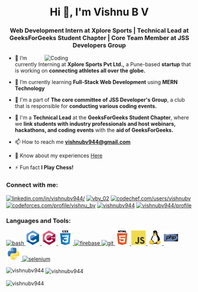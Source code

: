 <!-- [![MasterHead](https://camo.githubusercontent.com/48ec00ed4c84e771db4a1db90b56352923a8d644452a32b434d68e97006c9337/68747470733a2f2f63686b736b696c6c732e636f6d2f77702d636f6e74656e742f75706c6f6164732f323032302f30342f504e432d416e696d617465642d42616e6e6572732e676966)](https://rishavchanda.io) -->
<h1 align="center">Hi 👋, I'm Vishnu B V</h1>
<h3 align="center">Web Development Intern at Xplore Sports | Technical Lead at GeeksForGeeks Student Chapter | Core Team Member at JSS Developers Group</h3>
<img align="right" alt="Coding" width="400" src="https://camo.githubusercontent.com/5ddf73ad3a205111cf8c686f687fc216c2946a75005718c8da5b837ad9de78c9/68747470733a2f2f7468756d62732e6766796361742e636f6d2f4576696c4e657874446576696c666973682d736d616c6c2e676966">

<!-- <p align="left"> <a href="https://github.com/ryo-ma/github-profile-trophy"><img src="https://github-profile-trophy.vercel.app/?username=vishnubv944" alt="vishnubv944" /></a> </p> -->

- 🔭 I’m currently Interning at **Xplore Sports Pvt Ltd.,** a Pune-based **startup** that is working on **connecting athletes all over the globe.**

- 🌱 I’m currently learning **Full-Stack Web Development** using **MERN Technology**

- 👯 I'm a part of **The core committee of JSS Developer's Group**, a club that is responsible for **conducting various coding events.**

- 🤝 I'm a **Technical Lead** at the **GeeksForGeeks Student Chapter**, where we **link students with industry professionals and host webinars, hackathons, and coding events** with the **aid of GeeksForGeeks.**

- 📫 How to reach me **vishnubv944@gmail.com**

- 📄 Know about my experiences [Here](https://drive.google.com/file/d/1nmnaR7hEnWowDx0wcusr6ai89vQ3vwz5/view?usp=sharing)

- ⚡ Fun fact **I Play Chess!**

<h3 align="left">Connect with me:</h3>
<p align="left">
<a href="https://linkedin.com/in/vishnubv944/" target="blank"><img align="center" src="https://raw.githubusercontent.com/rahuldkjain/github-profile-readme-generator/master/src/images/icons/Social/linked-in-alt.svg" alt="linkedin.com/in/vishnubv944/" height="30" width="40" /></a>
<a href="https://instagram.com/vbv_02" target="blank"><img align="center" src="https://raw.githubusercontent.com/rahuldkjain/github-profile-readme-generator/master/src/images/icons/Social/instagram.svg" alt="vbv_02" height="30" width="40" /></a>
<a href="https://www.codechef.com/users/vishnubv" target="blank"><img align="center" src="https://cdn.jsdelivr.net/npm/simple-icons@3.1.0/icons/codechef.svg" alt="codechef.com/users/vishnubv" height="30" width="40" /></a>
<a href="https://codeforces.com/profile/vishnu_bv" target="blank"><img align="center" src="https://raw.githubusercontent.com/rahuldkjain/github-profile-readme-generator/master/src/images/icons/Social/codeforces.svg" alt="codeforces.com/profile/vishnu_bv" height="30" width="40" /></a>
<a href="https://www.leetcode.com/vishnubv944" target="blank"><img align="center" src="https://raw.githubusercontent.com/rahuldkjain/github-profile-readme-generator/master/src/images/icons/Social/leet-code.svg" alt="vishnubv944" height="30" width="40" /></a>
<a href="https://auth.geeksforgeeks.org/user/vishnubv944/profile" target="blank"><img align="center" src="https://raw.githubusercontent.com/rahuldkjain/github-profile-readme-generator/master/src/images/icons/Social/geeks-for-geeks.svg" alt="vishnubv944/profile" height="30" width="40" /></a>
</p>

<h3 align="left">Languages and Tools:</h3>
<p align="left"> <a href="https://www.gnu.org/software/bash/" target="_blank" rel="noreferrer"> <img src="https://www.vectorlogo.zone/logos/gnu_bash/gnu_bash-icon.svg" alt="bash" width="40" height="40"/> </a> <a href="https://www.cprogramming.com/" target="_blank" rel="noreferrer"> <img src="https://raw.githubusercontent.com/devicons/devicon/master/icons/c/c-original.svg" alt="c" width="40" height="40"/> </a> <a href="https://www.w3schools.com/cpp/" target="_blank" rel="noreferrer"> <img src="https://raw.githubusercontent.com/devicons/devicon/master/icons/cplusplus/cplusplus-original.svg" alt="cplusplus" width="40" height="40"/> </a> <a href="https://www.w3schools.com/css/" target="_blank" rel="noreferrer"> <img src="https://raw.githubusercontent.com/devicons/devicon/master/icons/css3/css3-original-wordmark.svg" alt="css3" width="40" height="40"/> </a> <a href="https://firebase.google.com/" target="_blank" rel="noreferrer"> <img src="https://www.vectorlogo.zone/logos/firebase/firebase-icon.svg" alt="firebase" width="40" height="40"/> </a> <a href="https://git-scm.com/" target="_blank" rel="noreferrer"> <img src="https://www.vectorlogo.zone/logos/git-scm/git-scm-icon.svg" alt="git" width="40" height="40"/> </a> <a href="https://www.w3.org/html/" target="_blank" rel="noreferrer"> <img src="https://raw.githubusercontent.com/devicons/devicon/master/icons/html5/html5-original-wordmark.svg" alt="html5" width="40" height="40"/> </a> <a href="https://developer.mozilla.org/en-US/docs/Web/JavaScript" target="_blank" rel="noreferrer"> <img src="https://raw.githubusercontent.com/devicons/devicon/master/icons/javascript/javascript-original.svg" alt="javascript" width="40" height="40"/> </a> <a href="https://www.linux.org/" target="_blank" rel="noreferrer"> <img src="https://raw.githubusercontent.com/devicons/devicon/master/icons/linux/linux-original.svg" alt="linux" width="40" height="40"/> </a> <a href="https://www.php.net" target="_blank" rel="noreferrer"> <img src="https://raw.githubusercontent.com/devicons/devicon/master/icons/php/php-original.svg" alt="php" width="40" height="40"/> </a> <a href="https://www.python.org" target="_blank" rel="noreferrer"> <img src="https://raw.githubusercontent.com/devicons/devicon/master/icons/python/python-original.svg" alt="python" width="40" height="40"/> </a> <a href="https://www.selenium.dev" target="_blank" rel="noreferrer"> <img src="https://raw.githubusercontent.com/detain/svg-logos/780f25886640cef088af994181646db2f6b1a3f8/svg/selenium-logo.svg" alt="selenium" width="40" height="40"/> </a> </p>

<p><img align="left" src="https://github-readme-stats.vercel.app/api/top-langs?username=vishnubv944&show_icons=true&locale=en&layout=compact" alt="vishnubv944" /></p>

<p>&nbsp;<img align="center" src="https://github-readme-stats.vercel.app/api?username=vishnubv944&show_icons=true&locale=en" alt="vishnubv944" /></p>

<p><img align="center" src="https://github-readme-streak-stats.herokuapp.com/?user=vishnubv944&" alt="vishnubv944" /></p>
